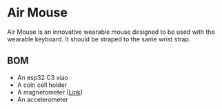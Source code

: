 # Air Mouse

Air Mouse is an innovative wearable mouse designed to be used with the wearable keyboard. It should be straped to the same wrist strap.

## BOM
- An esp32 C3 xiao
- A coin cell holder
- A magnetometer ([Link](https://a.co/d/dV07XFR))
- An accelerometer